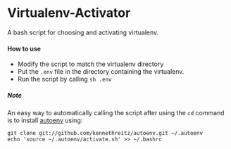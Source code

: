 # Virtualenv-Activator
A bash script for choosing and activating virtualenv.

#### How to use
   - Modify the script to match the virtualenv directory
   - Put the `.env` file in the directory containing the virtualenv.
   - Run the script by calling `sh .env`
   
##### Note
An easy way to automatically calling the script after using the `cd` command is to install [autoenv](https://github.com/kennethreitz/autoenv) using:

```
git clone git://github.com/kennethreitz/autoenv.git ~/.autoenv
echo 'source ~/.autoenv/activate.sh' >> ~/.bashrc
```
